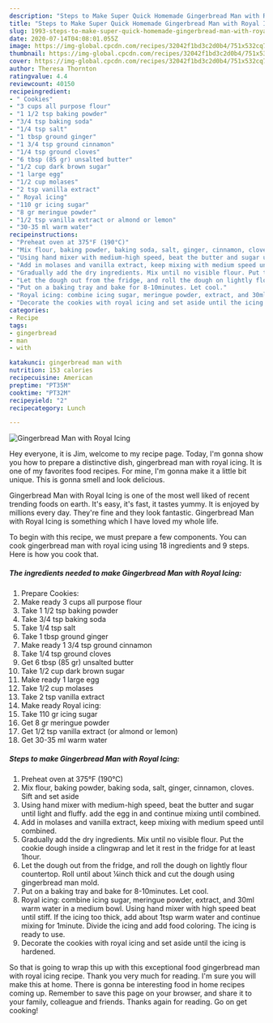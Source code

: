 ```yaml
---
description: "Steps to Make Super Quick Homemade Gingerbread Man with Royal Icing"
title: "Steps to Make Super Quick Homemade Gingerbread Man with Royal Icing"
slug: 1993-steps-to-make-super-quick-homemade-gingerbread-man-with-royal-icing
date: 2020-07-14T04:08:01.055Z
image: https://img-global.cpcdn.com/recipes/32042f1bd3c2d0b4/751x532cq70/gingerbread-man-with-royal-icing-recipe-main-photo.jpg
thumbnail: https://img-global.cpcdn.com/recipes/32042f1bd3c2d0b4/751x532cq70/gingerbread-man-with-royal-icing-recipe-main-photo.jpg
cover: https://img-global.cpcdn.com/recipes/32042f1bd3c2d0b4/751x532cq70/gingerbread-man-with-royal-icing-recipe-main-photo.jpg
author: Theresa Thornton
ratingvalue: 4.4
reviewcount: 40150
recipeingredient:
- " Cookies"
- "3 cups all purpose flour"
- "1 1/2 tsp baking powder"
- "3/4 tsp baking soda"
- "1/4 tsp salt"
- "1 tbsp ground ginger"
- "1 3/4 tsp ground cinnamon"
- "1/4 tsp ground cloves"
- "6 tbsp (85 gr) unsalted butter"
- "1/2 cup dark brown sugar"
- "1 large egg"
- "1/2 cup molases"
- "2 tsp vanilla extract"
- " Royal icing"
- "110 gr icing sugar"
- "8 gr meringue powder"
- "1/2 tsp vanilla extract or almond or lemon"
- "30-35 ml warm water"
recipeinstructions:
- "Preheat oven at 375°F (190°C)"
- "Mix flour, baking powder, baking soda, salt, ginger, cinnamon, cloves. Sift and set aside"
- "Using hand mixer with medium-high speed, beat the butter and sugar until light and fluffy. add the egg in and continue mixing until combined."
- "Add in molases and vanilla extract, keep mixing with medium speed until combined."
- "Gradually add the dry ingredients. Mix until no visible flour. Put the cookie dough inside a clingwrap and let it rest in the fridge for at least 1hour."
- "Let the dough out from the fridge, and roll the dough on lightly flour countertop. Roll until about ¼inch thick and cut the dough using gingerbread man mold."
- "Put on a baking tray and bake for 8-10minutes. Let cool."
- "Royal icing: combine icing sugar, meringue powder, extract, and 30ml warm water in a medium bowl. Using hand mixer with high speed beat until stiff. If the icing too thick, add about 1tsp warm water and continue mixing for 1minute. Divide the icing and add food coloring. The icing is ready to use."
- "Decorate the cookies with royal icing and set aside until the icing is hardened."
categories:
- Recipe
tags:
- gingerbread
- man
- with

katakunci: gingerbread man with 
nutrition: 153 calories
recipecuisine: American
preptime: "PT35M"
cooktime: "PT32M"
recipeyield: "2"
recipecategory: Lunch

---
```



![Gingerbread Man with Royal Icing](https://img-global.cpcdn.com/recipes/32042f1bd3c2d0b4/751x532cq70/gingerbread-man-with-royal-icing-recipe-main-photo.jpg)

Hey everyone, it is Jim, welcome to my recipe page. Today, I'm gonna show you how to prepare a distinctive dish, gingerbread man with royal icing. It is one of my favorites food recipes. For mine, I'm gonna make it a little bit unique. This is gonna smell and look delicious.



Gingerbread Man with Royal Icing is one of the most well liked of recent trending foods on earth. It's easy, it's fast, it tastes yummy. It is enjoyed by millions every day. They're fine and they look fantastic. Gingerbread Man with Royal Icing is something which I have loved my whole life.


To begin with this recipe, we must prepare a few components. You can cook gingerbread man with royal icing using 18 ingredients and 9 steps. Here is how you cook that.

<!--inarticleads1-->

##### The ingredients needed to make Gingerbread Man with Royal Icing:

1. Prepare  Cookies:
1. Make ready 3 cups all purpose flour
1. Take 1 1/2 tsp baking powder
1. Take 3/4 tsp baking soda
1. Take 1/4 tsp salt
1. Take 1 tbsp ground ginger
1. Make ready 1 3/4 tsp ground cinnamon
1. Take 1/4 tsp ground cloves
1. Get 6 tbsp (85 gr) unsalted butter
1. Take 1/2 cup dark brown sugar
1. Make ready 1 large egg
1. Take 1/2 cup molases
1. Take 2 tsp vanilla extract
1. Make ready  Royal icing:
1. Take 110 gr icing sugar
1. Get 8 gr meringue powder
1. Get 1/2 tsp vanilla extract (or almond or lemon)
1. Get 30-35 ml warm water




<!--inarticleads2-->

##### Steps to make Gingerbread Man with Royal Icing:

1. Preheat oven at 375°F (190°C)
1. Mix flour, baking powder, baking soda, salt, ginger, cinnamon, cloves. Sift and set aside
1. Using hand mixer with medium-high speed, beat the butter and sugar until light and fluffy. add the egg in and continue mixing until combined.
1. Add in molases and vanilla extract, keep mixing with medium speed until combined.
1. Gradually add the dry ingredients. Mix until no visible flour. Put the cookie dough inside a clingwrap and let it rest in the fridge for at least 1hour.
1. Let the dough out from the fridge, and roll the dough on lightly flour countertop. Roll until about ¼inch thick and cut the dough using gingerbread man mold.
1. Put on a baking tray and bake for 8-10minutes. Let cool.
1. Royal icing: combine icing sugar, meringue powder, extract, and 30ml warm water in a medium bowl. Using hand mixer with high speed beat until stiff. If the icing too thick, add about 1tsp warm water and continue mixing for 1minute. Divide the icing and add food coloring. The icing is ready to use.
1. Decorate the cookies with royal icing and set aside until the icing is hardened.




So that is going to wrap this up with this exceptional food gingerbread man with royal icing recipe. Thank you very much for reading. I'm sure you will make this at home. There is gonna be interesting food in home recipes coming up. Remember to save this page on your browser, and share it to your family, colleague and friends. Thanks again for reading. Go on get cooking!
